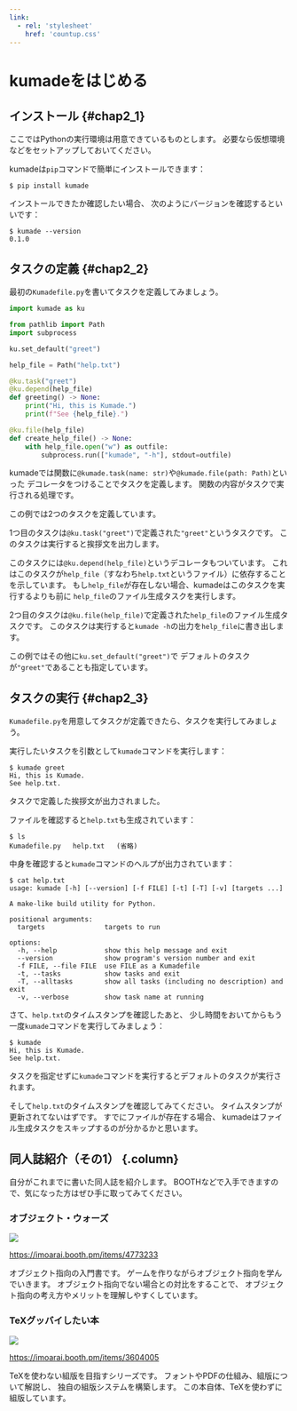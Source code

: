 ```yaml
---
link:
  - rel: 'stylesheet'
    href: 'countup.css'
---
```


# kumadeをはじめる

## インストール {#chap2_1}

ここではPythonの実行環境は用意できているものとします。
必要なら仮想環境などをセットアップしておいてください。

kumadeは`pip`コマンドで簡単にインストールできます：

```console
$ pip install kumade
```

インストールできたか確認したい場合、
次のようにバージョンを確認するといいです：

```console
$ kumade --version
0.1.0
```

## タスクの定義 {#chap2_2}

最初の`Kumadefile.py`を書いてタスクを定義してみましょう。

```python title=最初のKumadefile.py
import kumade as ku

from pathlib import Path
import subprocess

ku.set_default("greet")

help_file = Path("help.txt")

@ku.task("greet")
@ku.depend(help_file)
def greeting() -> None:
    print("Hi, this is Kumade.")
    print(f"See {help_file}.")

@ku.file(help_file)
def create_help_file() -> None:
    with help_file.open("w") as outfile:
        subprocess.run(["kumade", "-h"], stdout=outfile)
```

kumadeでは関数に`@kumade.task(name: str)`や`@kumade.file(path: Path)`といった
デコレータをつけることでタスクを定義します。
関数の内容がタスクで実行される処理です。

この例では2つのタスクを定義しています。

1つ目のタスクは`@ku.task("greet")`で定義された`"greet"`というタスクです。
このタスクは実行すると挨拶文を出力します。

このタスクには`@ku.depend(help_file)`というデコレータもついています。
これはこのタスクが`help_file`（すなわち`help.txt`というファイル）に依存することを示しています。
もし`help_file`が存在しない場合、kumadeはこのタスクを実行するよりも前に
`help_file`のファイル生成タスクを実行します。

2つ目のタスクは`@ku.file(help_file)`で定義された`help_file`のファイル生成タスクです。
このタスクは実行すると`kumade -h`の出力を`help_file`に書き出します。

この例ではその他に`ku.set_default("greet")`で
デフォルトのタスクが`"greet"`であることも指定しています。

## タスクの実行 {#chap2_3}

`Kumadefile.py`を用意してタスクが定義できたら、タスクを実行してみましょう。

実行したいタスクを引数として`kumade`コマンドを実行します：

```console
$ kumade greet
Hi, this is Kumade.
See help.txt.
```

タスクで定義した挨拶文が出力されました。

ファイルを確認すると`help.txt`も生成されています：

```console
$ ls
Kumadefile.py   help.txt   (省略)
```

中身を確認すると`kumade`コマンドのヘルプが出力されています：

```console
$ cat help.txt
usage: kumade [-h] [--version] [-f FILE] [-t] [-T] [-v] [targets ...]

A make-like build utility for Python.

positional arguments:
  targets               targets to run

options:
  -h, --help            show this help message and exit
  --version             show program's version number and exit
  -f FILE, --file FILE  use FILE as a Kumadefile
  -t, --tasks           show tasks and exit
  -T, --alltasks        show all tasks (including no description) and exit
  -v, --verbose         show task name at running
```

さて、`help.txt`のタイムスタンプを確認したあと、
少し時間をおいてからもう一度`kumade`コマンドを実行してみましょう：

```console
$ kumade
Hi, this is Kumade.
See help.txt.
```

タスクを指定せずに`kumade`コマンドを実行するとデフォルトのタスクが実行されます。

そして`help.txt`のタイムスタンプを確認してみてください。
タイムスタンプが更新されてないはずです。
すでにファイルが存在する場合、
kumadeはファイル生成タスクをスキップするのが分かるかと思います。

## 同人誌紹介（その1） {.column}

自分がこれまでに書いた同人誌を紹介します。
BOOTHなどで入手できますので、気になった方はぜひ手に取ってみてください。

### オブジェクト・ウォーズ

![](images/ObjWars.png)

https://imoarai.booth.pm/items/4773233

オブジェクト指向の入門書です。
ゲームを作りながらオブジェクト指向を学んでいきます。
オブジェクト指向でない場合との対比をすることで、
オブジェクト指向の考え方やメリットを理解しやすくしています。

### TeXグッバイしたい本

![](images/TexGoodBye.png)

https://imoarai.booth.pm/items/3604005

TeXを使わない組版を目指すシリーズです。
フォントやPDFの仕組み、組版について解説し、
独自の組版システムを構築します。
この本自体、TeXを使わずに組版しています。

